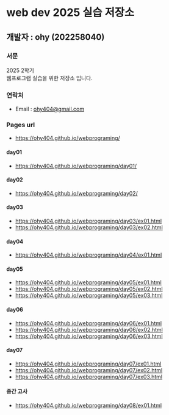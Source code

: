# web dev 2025 실습 저장소
## 개발자 : ohy (202258040)
### 서문
2025 2학기  
웹프로그램 실습을 위한 저장소 입니다.

### 연락처
- Email : ohy404@gmail.com

### Pages url
- https://ohy404.github.io/webprograming/

#### day01
- https://ohy404.github.io/webprograming/day01/
#### day02
- https://ohy404.github.io/webprograming/day02/
#### day03
- https://ohy404.github.io/webprograming/day03/ex01.html
- https://ohy404.github.io/webprograming/day03/ex02.html
#### day04
- https://ohy404.github.io/webprograming/day04/ex01.html
#### day05
- https://ohy404.github.io/webprograming/day05/ex01.html
- https://ohy404.github.io/webprograming/day05/ex02.html
- https://ohy404.github.io/webprograming/day05/ex03.html
#### day06
- https://ohy404.github.io/webprograming/day06/ex01.html
- https://ohy404.github.io/webprograming/day06/ex02.html
- https://ohy404.github.io/webprograming/day06/ex03.html
#### day07
- https://ohy404.github.io/webprograming/day07/ex01.html
- https://ohy404.github.io/webprograming/day07/ex02.html
- https://ohy404.github.io/webprograming/day07/ex03.html
#### 중간 고사
- https://ohy404.github.io/webprograming/day08/ex01.html